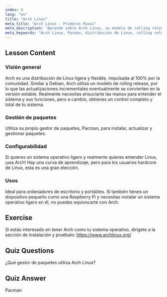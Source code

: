```yaml
---
index: 9
lang: "es"
title: "Arch Linux"
meta_title: "Arch Linux - Primeros Pasos"
meta_description: "Aprende sobre Arch Linux, su modelo de rolling release y el gestor de paquetes Pacman. Entiende por qué Arch es excelente para principiantes y usuarios avanzados que buscan control."
meta_keywords: "Arch Linux, Pacman, distribución de Linux, rolling release, tutorial de Linux, guía para principiantes, sistema operativo ligero"
---
```


## Lesson Content

### Visión general

Arch es una distribución de Linux ligera y flexible, impulsada al 100% por la comunidad. Similar a Debian, Arch utiliza un modelo de rolling release, por lo que las actualizaciones incrementales eventualmente se convierten en la versión estable. Realmente necesitas ensuciarte las manos para entender el sistema y sus funciones, pero a cambio, obtienes un control completo y total de tu sistema.

### Gestión de paquetes

Utiliza su propio gestor de paquetes, Pacman, para instalar, actualizar y gestionar paquetes.

### Configurabilidad

Si quieres un sistema operativo ligero y realmente quieres entender Linux, ¡usa Arch! Hay una curva de aprendizaje, pero para los usuarios hardcore de Linux, esta es una gran elección.

### Usos

Ideal para ordenadores de escritorio y portátiles. Si también tienes un dispositivo pequeño como una Raspberry Pi y necesitas instalar un sistema operativo ligero en él, no puedes equivocarte con Arch.

## Exercise

Si estás interesado en tener Arch como tu sistema operativo, dirígete a la sección de instalación y pruébalo: <https://www.archlinux.org/>

## Quiz Questions

¿Qué gestor de paquetes utiliza Arch Linux?

## Quiz Answer

Pacman
